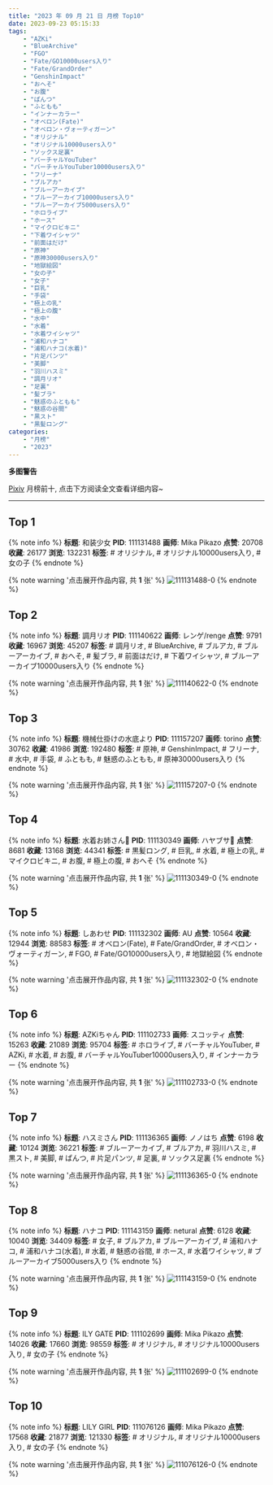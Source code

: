 ```yaml
---
title: "2023 年 09 月 21 日 月榜 Top10"
date: 2023-09-23 05:15:33
tags:
    - "AZKi"
    - "BlueArchive"
    - "FGO"
    - "Fate/GO10000users入り"
    - "Fate/GrandOrder"
    - "GenshinImpact"
    - "おへそ"
    - "お腹"
    - "ぱんつ"
    - "ふともも"
    - "インナーカラー"
    - "オベロン(Fate)"
    - "オベロン・ヴォーティガーン"
    - "オリジナル"
    - "オリジナル10000users入り"
    - "ソックス足裏"
    - "バーチャルYouTuber"
    - "バーチャルYouTuber10000users入り"
    - "フリーナ"
    - "ブルアカ"
    - "ブルーアーカイブ"
    - "ブルーアーカイブ10000users入り"
    - "ブルーアーカイブ5000users入り"
    - "ホロライブ"
    - "ホース"
    - "マイクロビキニ"
    - "下着ワイシャツ"
    - "前面はだけ"
    - "原神"
    - "原神30000users入り"
    - "地獄絵図"
    - "女の子"
    - "女子"
    - "巨乳"
    - "手袋"
    - "極上の乳"
    - "極上の腹"
    - "水中"
    - "水着"
    - "水着ワイシャツ"
    - "浦和ハナコ"
    - "浦和ハナコ(水着)"
    - "片足パンツ"
    - "美脚"
    - "羽川ハスミ"
    - "調月リオ"
    - "足裏"
    - "髪ブラ"
    - "魅惑のふともも"
    - "魅惑の谷間"
    - "黒スト"
    - "黒髪ロング"
categories:
    - "月榜"
    - "2023"
---
```


<i class="fa fa-triangle-exclamation"></i>**多图警告**<i class="fa fa-triangle-exclamation"></i>

[Pixiv](https://www.pixiv.net/) 月榜前十, 点击下方阅读全文查看详细内容~

<!-- more -->

---

## Top 1

{% note info %}
**标题**: 和装少女
**PID**: 111131488 **画师**: Mika Pikazo
**点赞**: 20708 **收藏**: 26177 **浏览**: 132231
**标签**: # オリジナル, # オリジナル10000users入り, # 女の子
{% endnote %}

{% note warning '点击展开作品内容, 共 **1** 张' %}
![111131488-0](https://i.pixiv.re/img-original/img/2023/08/25/00/42/03/111131488_p0.jpg)
{% endnote %}

## Top 2

{% note info %}
**标题**: 調月リオ
**PID**: 111140622 **画师**: レンゲ/renge
**点赞**: 9791 **收藏**: 16967 **浏览**: 45207
**标签**: # 調月リオ, # BlueArchive, # ブルアカ, # ブルーアーカイブ, # おへそ, # 髪ブラ, # 前面はだけ, # 下着ワイシャツ, # ブルーアーカイブ10000users入り
{% endnote %}

{% note warning '点击展开作品内容, 共 **1** 张' %}
![111140622-0](https://i.pixiv.re/img-original/img/2023/08/25/12/19/59/111140622_p0.jpg)
{% endnote %}

## Top 3

{% note info %}
**标题**: 機械仕掛けの水底より
**PID**: 111157207 **画师**: torino
**点赞**: 30762 **收藏**: 41986 **浏览**: 192480
**标签**: # 原神, # GenshinImpact, # フリーナ, # 水中, # 手袋, # ふともも, # 魅惑のふともも, # 原神30000users入り
{% endnote %}

{% note warning '点击展开作品内容, 共 **1** 张' %}
![111157207-0](https://i.pixiv.re/img-original/img/2023/08/26/00/00/43/111157207_p0.jpg)
{% endnote %}

## Top 4

{% note info %}
**标题**: 水着お姉さん🖤
**PID**: 111130349 **画师**: ハヤブサ🐤
**点赞**: 8681 **收藏**: 13168 **浏览**: 44341
**标签**: # 黒髪ロング, # 巨乳, # 水着, # 極上の乳, # マイクロビキニ, # お腹, # 極上の腹, # おへそ
{% endnote %}

{% note warning '点击展开作品内容, 共 **1** 张' %}
![111130349-0](https://i.pixiv.re/img-original/img/2023/08/25/00/07/48/111130349_p0.jpg)
{% endnote %}

## Top 5

{% note info %}
**标题**: しあわせ
**PID**: 111132302 **画师**: AU
**点赞**: 10564 **收藏**: 12944 **浏览**: 88583
**标签**: # オベロン(Fate), # Fate/GrandOrder, # オベロン・ヴォーティガーン, # FGO, # Fate/GO10000users入り, # 地獄絵図
{% endnote %}

{% note warning '点击展开作品内容, 共 **1** 张' %}
![111132302-0](https://i.pixiv.re/img-original/img/2023/08/25/01/13/25/111132302_p0.png)
{% endnote %}

## Top 6

{% note info %}
**标题**: AZKiちゃん
**PID**: 111102733 **画师**: スコッティ
**点赞**: 15263 **收藏**: 21089 **浏览**: 95704
**标签**: # ホロライブ, # バーチャルYouTuber, # AZKi, # 水着, # お腹, # バーチャルYouTuber10000users入り, # インナーカラー
{% endnote %}

{% note warning '点击展开作品内容, 共 **1** 张' %}
![111102733-0](https://i.pixiv.re/img-original/img/2023/08/24/00/00/35/111102733_p0.jpg)
{% endnote %}

## Top 7

{% note info %}
**标题**: ハスミさん
**PID**: 111136365 **画师**: ノノはち
**点赞**: 6198 **收藏**: 10124 **浏览**: 36221
**标签**: # ブルーアーカイブ, # ブルアカ, # 羽川ハスミ, # 黒スト, # 美脚, # ぱんつ, # 片足パンツ, # 足裏, # ソックス足裏
{% endnote %}

{% note warning '点击展开作品内容, 共 **1** 张' %}
![111136365-0](https://i.pixiv.re/img-original/img/2023/08/25/06/37/22/111136365_p0.png)
{% endnote %}

## Top 8

{% note info %}
**标题**: ハナコ
**PID**: 111143159 **画师**: netural
**点赞**: 6128 **收藏**: 10040 **浏览**: 34409
**标签**: # 女子, # ブルアカ, # ブルーアーカイブ, # 浦和ハナコ, # 浦和ハナコ(水着), # 水着, # 魅惑の谷間, # ホース, # 水着ワイシャツ, # ブルーアーカイブ5000users入り
{% endnote %}

{% note warning '点击展开作品内容, 共 **1** 张' %}
![111143159-0](https://i.pixiv.re/img-original/img/2023/08/25/15/10/05/111143159_p0.png)
{% endnote %}

## Top 9

{% note info %}
**标题**: ILY GATE
**PID**: 111102699 **画师**: Mika Pikazo
**点赞**: 14026 **收藏**: 17660 **浏览**: 98559
**标签**: # オリジナル, # オリジナル10000users入り, # 女の子
{% endnote %}

{% note warning '点击展开作品内容, 共 **1** 张' %}
![111102699-0](https://i.pixiv.re/img-original/img/2023/08/24/00/00/20/111102699_p0.jpg)
{% endnote %}

## Top 10

{% note info %}
**标题**: LILY GIRL
**PID**: 111076126 **画师**: Mika Pikazo
**点赞**: 17568 **收藏**: 21877 **浏览**: 121330
**标签**: # オリジナル, # オリジナル10000users入り, # 女の子
{% endnote %}

{% note warning '点击展开作品内容, 共 **1** 张' %}
![111076126-0](https://i.pixiv.re/img-original/img/2023/08/23/00/12/23/111076126_p0.jpg)
{% endnote %}
